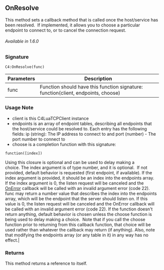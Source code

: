 
## OnResolve

This method sets a callback method that is called once the host/service has been resolved.  If implemented, it allows you to choose a particular endpoint to connect to, or to cancel the connection request.

###### Available in 1.6.0


### Signature

`C4:OnResolve(func)`


| Parameters | Description |
| --- | --- |
| func | Function should have this function signature:  function(client, endpoints, choose) |


### Usage Note

- client is this C4LuaTCPClient instance
- endpoints is an array of endpoint tables, describing all endpoints that the host/service could be resolved to. Each entry has the following fields:  ip (string): The IP address to connect to and  port (number) -  The port number to connect to
- choose is a completion function with this signature:

`function([index])`

Using this closure is optional and can be used to delay making a choice. The index argument is of type number, and it is optional.  If not provided, default behavior is requested (first endpoint, if available). If the index argument is provided, it should be an index into the endpoints array.  If the index argument is 0, the listen request will be canceled and the [OnError][1] callback will be called with an invalid argument error (code 22). func may return a number value that describes the index into the endpoints array, which will be the endpoint that the server should listen on. If this value is 0, the listen request will be canceled and the OnError callback will be called with an invalid argument error (code 22). If the function doesn't return anything, default behavior is chosen unless the choose function is being used to delay making a choice.  Note that if you call the choose function prior to returning from this callback function, that choice will be used rather than whatever the callback may return (if anything). Also, note that modifying the endpoints array (or any table in it) in any way has no effect.|


### Returns

This method returns a reference to itself.

[1]:	https://snap-one.github.io/docs-driverworks-api/#onerror